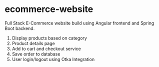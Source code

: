 # ecommerce-website

Full Stack E-Commerce website build using Angular frontend and Spring Boot backend.

1) Display products based on category
2) Product details page
3) Add to cart and checkout service
4) Save order to database
5) User login/logout using Otka Integration
